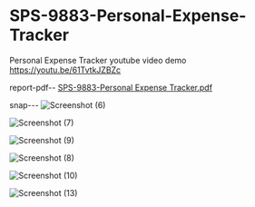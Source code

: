 

# SPS-9883-Personal-Expense-Tracker
Personal Expense Tracker
youtube video demo
https://youtu.be/61TvtkJZBZc

report-pdf--
[SPS-9883-Personal Expense Tracker.pdf](https://github.com/smartinternz02/SPS-9883-Personal-Expense-Tracker/files/6541381/SPS-9883-Personal.Expense.Tracker.pdf)



snap---
![Screenshot (6)](https://user-images.githubusercontent.com/74354902/119551494-55bc4a00-bdb7-11eb-933a-f85b4936ce58.png)

![Screenshot (7)](https://user-images.githubusercontent.com/74354902/119551692-8a300600-bdb7-11eb-91ad-2b8a62e73945.png)

![Screenshot (9)](https://user-images.githubusercontent.com/74354902/119551798-a764d480-bdb7-11eb-9ac9-162a3b2229ab.png)

![Screenshot (8)](https://user-images.githubusercontent.com/74354902/119551743-9ae07c00-bdb7-11eb-8619-bfab80bd9dcb.png)

![Screenshot (10)](https://user-images.githubusercontent.com/74354902/119551837-b21f6980-bdb7-11eb-8f8f-6799d73c71fe.png)

![Screenshot (13)](https://user-images.githubusercontent.com/74354902/119551849-b5b2f080-bdb7-11eb-9ea7-0f3d618be04a.png)
